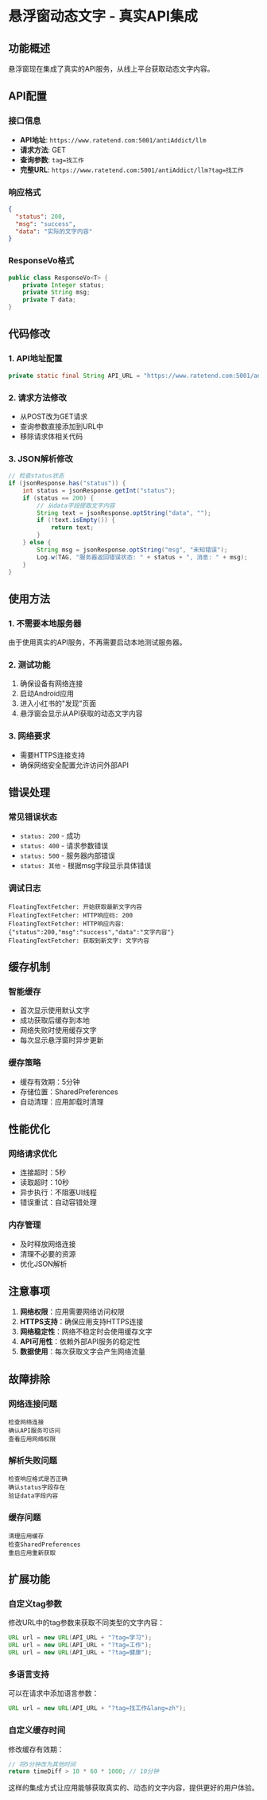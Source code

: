 # 悬浮窗动态文字 - 真实API集成

## 功能概述
悬浮窗现在集成了真实的API服务，从线上平台获取动态文字内容。

## API配置

### 接口信息
- **API地址**: `https://www.ratetend.com:5001/antiAddict/llm`
- **请求方法**: GET
- **查询参数**: `tag=找工作`
- **完整URL**: `https://www.ratetend.com:5001/antiAddict/llm?tag=找工作`

### 响应格式
```json
{
  "status": 200,
  "msg": "success",
  "data": "实际的文字内容"
}
```

### ResponseVo格式
```java
public class ResponseVo<T> {
    private Integer status;
    private String msg;
    private T data;
}
```

## 代码修改

### 1. API地址配置
```java
private static final String API_URL = "https://www.ratetend.com:5001/antiAddict/llm";
```

### 2. 请求方法修改
- 从POST改为GET请求
- 查询参数直接添加到URL中
- 移除请求体相关代码

### 3. JSON解析修改
```java
// 检查status状态
if (jsonResponse.has("status")) {
    int status = jsonResponse.getInt("status");
    if (status == 200) {
        // 从data字段提取文字内容
        String text = jsonResponse.optString("data", "");
        if (!text.isEmpty()) {
            return text;
        }
    } else {
        String msg = jsonResponse.optString("msg", "未知错误");
        Log.w(TAG, "服务器返回错误状态: " + status + ", 消息: " + msg);
    }
}
```

## 使用方法

### 1. 不需要本地服务器
由于使用真实的API服务，不再需要启动本地测试服务器。

### 2. 测试功能
1. 确保设备有网络连接
2. 启动Android应用
3. 进入小红书的"发现"页面
4. 悬浮窗会显示从API获取的动态文字内容

### 3. 网络要求
- 需要HTTPS连接支持
- 确保网络安全配置允许访问外部API

## 错误处理

### 常见错误状态
- `status: 200` - 成功
- `status: 400` - 请求参数错误
- `status: 500` - 服务器内部错误
- `status: 其他` - 根据msg字段显示具体错误

### 调试日志
```
FloatingTextFetcher: 开始获取最新文字内容
FloatingTextFetcher: HTTP响应码: 200
FloatingTextFetcher: HTTP响应内容: {"status":200,"msg":"success","data":"文字内容"}
FloatingTextFetcher: 获取到新文字: 文字内容
```

## 缓存机制

### 智能缓存
- 首次显示使用默认文字
- 成功获取后缓存到本地
- 网络失败时使用缓存文字
- 每次显示悬浮窗时异步更新

### 缓存策略
- 缓存有效期：5分钟
- 存储位置：SharedPreferences
- 自动清理：应用卸载时清理

## 性能优化

### 网络请求优化
- 连接超时：5秒
- 读取超时：10秒
- 异步执行：不阻塞UI线程
- 错误重试：自动容错处理

### 内存管理
- 及时释放网络连接
- 清理不必要的资源
- 优化JSON解析

## 注意事项

1. **网络权限**：应用需要网络访问权限
2. **HTTPS支持**：确保应用支持HTTPS连接
3. **网络稳定性**：网络不稳定时会使用缓存文字
4. **API可用性**：依赖外部API服务的稳定性
5. **数据使用**：每次获取文字会产生网络流量

## 故障排除

### 网络连接问题
```
检查网络连接
确认API服务可访问
查看应用网络权限
```

### 解析失败问题
```
检查响应格式是否正确
确认status字段存在
验证data字段内容
```

### 缓存问题
```
清理应用缓存
检查SharedPreferences
重启应用重新获取
```

## 扩展功能

### 自定义tag参数
修改URL中的tag参数来获取不同类型的文字内容：
```java
URL url = new URL(API_URL + "?tag=学习");
URL url = new URL(API_URL + "?tag=工作");
URL url = new URL(API_URL + "?tag=健康");
```

### 多语言支持
可以在请求中添加语言参数：
```java
URL url = new URL(API_URL + "?tag=找工作&lang=zh");
```

### 自定义缓存时间
修改缓存有效期：
```java
// 将5分钟改为其他时间
return timeDiff > 10 * 60 * 1000; // 10分钟
```

这样的集成方式让应用能够获取真实的、动态的文字内容，提供更好的用户体验。 